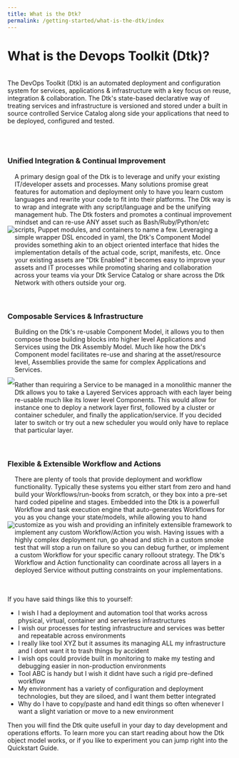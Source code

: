 ```yaml
---
title: What is the Dtk?
permalink: /getting-started/what-is-the-dtk/index
---
```


# What is the Devops Toolkit (Dtk)?
<br/>
The DevOps Toolkit (Dtk) is an automated deployment and configuration system for services, applications & infrastructure with a key focus on reuse, integration & collaboration.  The Dtk's state-based declarative way of treating services and infrastructure is versioned and stored under a built in source controlled Service Catalog along side your applications that need to be deployed, configured and tested.

<br/><br/>

### Unified Integration & Continual Improvement 
<div class="container" style="width:100%">
    <div class="row" style="display: flex; align-items: center;">
        <div class="col-md-3" style="text-align: center;">
            <img src="{{ site.url }}{{ site.siteBaseDir }}/assets/img/reuse-asset-icon-03.png" style="margin: 20px auto;"/>
        </div>
        <div class="col-md-9" style="">
            A primary design goal of the Dtk is to leverage and unify your existing IT/developer assets and processes.  Many solutions promise great features for automation and deployment only to have you learn custom languages and rewrite your code to fit into their platforms.  The Dtk way is to wrap and integrate with any script/language and be the unifying management hub.  The Dtk fosters and promotes a continual improvement mindset and can re-use ANY asset such as Bash/Ruby/Python/etc scripts, Puppet modules, and containers to name a few.  Leveraging a simple wrapper DSL encoded in yaml, the Dtk's Component Model provides something akin to an object oriented interface that hides the implementation details of the actual code, script, manifests, etc.  Once your existing assets are "Dtk Enabled" it becomes easy to improve your assets and IT processes while promoting sharing and collaboration across your teams via your Dtk Service Catalog or share across the Dtk Network with others outside your org.
        </div>
    </div>
</div>
<br/><br/>

### Composable Services & Infrastructure
<div class="container" style="width:100%">
    <div class="row" style="display: flex; align-items: center;">
        <div class="col-md-3" style="text-align: center;">
            <img src="{{ site.url }}{{ site.siteBaseDir }}/assets/img/compose-icon-01.png" style="margin: 20px auto;"/>
        </div>
        <div class="col-md-9" style="">
	Building on the Dtk's re-usable Component Model, it allows you to then compose those building blocks into higher level Applications and Services using the Dtk Assembly Model.  Much like how the Dtk's Component model facilitates re-use and sharing at the asset/resource level, Assemblies provide the same for complex Applications and Services.
	<br/><br/>
	Rather than requiring a Service to be managed in a monolithic manner the Dtk allows you to take a Layered Services approach with each layer being re-usable much like its lower level Components.  This would allow for instance one to deploy a network layer first, followed by a cluster or container scheduler, and finally the application/service.  If you decided later to switch or try out a new scheduler you would only have to replace that particular layer.
        </div>
    </div>
</div>
<br/><br/>


### Flexible & Extensible Workflow and Actions
<div class="container" style="width:100%">
    <div class="row" style="display: flex; align-items: center;">
        <div class="col-md-3" style="text-align: center;">
            <img src="{{ site.url }}{{ site.siteBaseDir }}/assets/img/flexibility-icon-02.png" style="margin: 20px auto;"/>
        </div>
        <div class="col-md-9" style="">
	There are plenty of tools that provide deployment and workflow functionality.  Typically these systems you either start from zero and hand build your Workflows/run-books from scratch, or they box into a pre-set hard coded pipeline and stages.  Embedded into the Dtk is a powerfull Workflow and task execution engine that auto-generates Workflows for you as you change your state/models, while allowing you to hand customize as you wish and providing an infinitely extensible framework to implement any custom Workflow/Action you wish.  Having issues with a highly complex deployment run, go ahead and stich in a custom smoke test that will stop a run on failure so you can debug further, or implement a custom Workflow for your specific canary rolloout strategy.  The Dtk's Workflow and Action functionality can coordinate across all layers in a deployed Service without putting constraints on your implementations.
        </div>
    </div>
</div>
<br/><br/>


If you have said things like this to yourself:

  * I wish I had a deployment and automation tool that works across physical, virtual, container and serverless infrastructures 
  * I wish our processes for testing infrastructure and services was better and repeatable across environments
  * I really like tool XYZ but it assumes its managing ALL my infrastructure and I dont want it to trash things by accident
  * I wish ops could provide built in monitoring to make my testing and debugging easier in non-production environments
  * Tool ABC is handy but I wish it didnt have such a rigid pre-defined workflow
  * My environment has a variety of configuration and deployment technologies, but they are siloed, and I want them better integrated
  * Why do I have to copy/paste and hand edit things so often whenever I want a slight variation or move to a new environment

Then you will find the Dtk quite usefull in your day to day development and operations efforts.  To learn more you can start reading about how the Dtk object model works, or if you like to experiment you can jump right into the Quickstart Guide.
